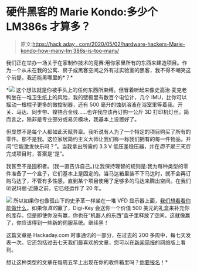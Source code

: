 # 硬件黑客的 Marie Kondo:多少个 LM386s 才算多？

> 原文:[https://hack aday . com/2020/05/02/hardware-hackers-Marie-kondo-how-many-lm 386s-is-too-many/](https://hackaday.com/2020/05/02/hardware-hackers-marie-kondo-how-many-lm386s-is-too-many/)

我们正在举办一场关于在家制作技术的竞赛:用你家里所有的东西来建造项目。作为一个从未在我的公寓、房子或黑客空间之外有过实验室的黑客，我不得不嘲笑这个前提。我还能黑哪里的*？*

 *[![](../Images/e5bf364a18068812cb06af3349db9495.png)](https://hackaday.com/wp-content/uploads/2020/05/making-tech-at-home-contest-featured_thumbnail.png) 这个想法就是你被手头上的任何东西所束缚。但冒着听起来像史高治·麦克老鸭坐在一堆卫生纸上的风险，我的壁橱里有数百个电位计，几个 IMU，比你可以摇动一根棍子更多的微控制器，还有 500 毫升的蚀刻溶液在浴室里等着我。开关、马达、同步带、镍铬合金线……也许我应该再订购一公斤 3D 打印机灯丝。简而言之，除非是专业部分或易贝模块，我基本上设置好了。

但显然不是每个人都如此天赋异禀。我听说有人为了一个特定的项目购买了所有的零件。那不是我。这位家居简约主义大师让我们称一称我们拥有的每一件物品，并问“它能激发快乐吗？”。当我拿出所需的 3.3 V 低压差稳压器，并在*而不是三天后*完成项目时，答案是“是”。

我甚至不是囤积者。(我一直告诉自己。)让我保持理智的规则是:我为每种类型的零件准备了一个盒子，它们基本上是固定的。当马达箱里装不下马达时，就不会再订购马达了，不管有多性感，直到某个项目使用了足够多的马达来腾出空间。在我们听说玛丽·近藤之前，它已经运作了 20 年。

[![](../Images/b0f83abde952d59a197d9288e2d7d2fe.png)](https://hackaday.com/wp-content/uploads/2020/05/DSCF1695_thumbnail.png) 所以如果你也像孤山下的史矛革一样坐在一堆 VFD 显示器上面，[我们想看看你能做什么](https://hackaday.io/contest/171008-the-tech-home-challenge)。如果你*真的*赢了，Digi-Key 会送你一个价值 500 美元的礼盒来补充你的库存。但是即使你没有赢，你也在“机器人的东西”盒子里释放了空间。这就像赢了，你应该得到一些新的伺服系统。继续黑！

这篇文章是 Hackaday.com 时事通讯的一部分，在过去的 200 多周中，每七天发表一次。它还包括过去七天我们最喜欢的文章，您可以在[新闻简报](https://mailchi.mp/hackaday.com/hackaday-newsletter-0xd2)的网络版上看到。

想让这种类型的文章在每周五早上出现在你的收件箱里吗？[你要报名](http://eepurl.com/gTMxQf)！*